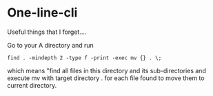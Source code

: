 # One-line-cli
Useful things that I forget....


Go to your A directory and run

`find . -mindepth 2 -type f -print -exec mv {} . \;`

which means "find all files in this directory and its sub-directories and execute mv with target directory . for each file found to move them to current directory.
